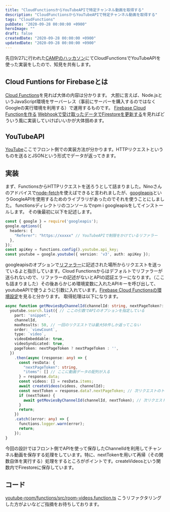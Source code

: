 ```yaml
---
title: "CloudFunctionsからYouTubeAPIで特定チャンネル動画を取得する"
description: "CloudFunctionsからYouTubeAPIで特定チャンネル動画を取得する"
tags: "CloudFunctions"
pubDate: "2020-09-28 00:00:00 +0900"
heroImage: ""
draft: false
createdDate: "2020-09-28 00:00:00 +0900"
updatedDate: "2020-09-28 00:00:00 +0900"
---
```


先日9/27に行われた[CAMPのハッカソン](https://to.camp/lesson?v=vtriUBb2KPcOpCUAtljK)にてCloudFunctionsでYouTubeAPIを使った実装をしたので、知見を共有します。

## Cloud Funtions for Firebaseとは
[Cloud Functions](https://to.camp/lesson?v=AgNXUteAmULRSrOT7WwP)を見れば大体の内容は分かります。
大胆に言えば、Node.jsというJavaScript環境をサーバーレス（事前にサーバーを購入するのではなくGoogleの実行環境を利用する）で運用するものです。
[Firebase Cloud Functionを作る](https://to.camp/lesson?v=3A8yYWWRMOrn62aLJQR1)
[Webhookで受け取ったデータでFirestoreを更新する](https://to.camp/lesson?v=NsxvY9KjS5gaKfDjzVIB)を見ればどういう風に実装していけばいいかが大体掴めます。

## YouTubeAPI
[YouTube](https://to.camp/lesson?v=31A9llLVUeVNqKWMJfR9)ここでフロント側での実装方法が分かります。HTTPリクエストというものを送るとJSONという形式でデータが返ってきます。

## 実装
まず、FunctionsからHTTPリクエストを送ろうとして詰まりました。Ninoさんのアドバイスで[node-fetch](https://www.npmjs.com/package/node-fetch)を使えばできると言われましたが、[googleapis](https://www.npmjs.com/package/googleapis)というGoogleAPIを使用するためのライブラリがあったのでそれを使うことにしました。
functionsディレクトリのコンソールでnpm i googleapisをしてインストールします。
その後最初に以下を記述します。
```ts
const { google } = require('googleapis');
google.options({
  headers: {
    "Referer": "https://xxxxx" // YouTubeAPIで制限をかけているリファラー
  },
});
const apiKey = functions.config().youtube.api_key;
const youtube = google.youtube({ version: 'v3', auth: apiKey });
```
googleapisのオプションで[リファラー](https://developer.mozilla.org/ja/docs/Web/HTTP/Headers/Referer)に記述された場所からリクエストを送っているよと指示しています。Cloud Functionsからはデフォルトでリファラーが送られないので、リファラーの記述がないとAPIの認証エラーになります。（ここも詰まりました）その後あらかじめ環境変数に入れたAPIキーを呼び出して、youtubeAPIで使うように引数に入れています。[Firebase Cloud Functionsの環境設定](https://to.camp/lesson?v=vfJwfKMpHpY0gt4BVCcK#Firebase%20Cloud%20Functions%E3%81%AE%E7%92%B0%E5%A2%83%E8%A8%AD%E5%AE%9A)を見ると分かります。
取得処理は以下になります。
```ts
async function getMoviesByChannelId(channelId: string, nextPageToken?: string) {
  youtube.search.list({ // ここの引数でAPIのオプションを指定している
    part: 'snippet',
    channelId,
    maxResults: 50, // 一回のリクエストでは最大50件しか返ってこない
    order: `viewCount`,
    type: `video`,
    videoEmbeddable: true,
    videoSyndicated: true,
    pageToken: nextPageToken ? nextPageToken : '',
  })
    .then(async (response: any) => {
      const resData: {
        "nextPageToken": string,
        "items": [] // ここに動画データの配列が入る
      } = response.data;
      const videos: [] = resData.items;
      await createVideos(videos, channelId);
      const nextToken = response.data?.nextPageToken; // 次リクエストのトークンがあれば入れる
      if (nextToken) {
        await getMoviesByChannelId(channelId, nextToken); // 次リクエストのトークンがあればもう一度実行する
      }
      return;
    })
    .catch((error: any) => {
      functions.logger.warn(error);
      return;
    });
}
```
今回の設計ではフロント側でAPIを使って保存したChannelIdを利用してチャンネル動画を保存する処理をしています。特に、nextTokenを用いて再帰（その関数自体を実行する）処理をするところがポイントです。createVideosという関数内でFirestoreに保存しています。

## コード
[youtube-room/functions/src/room-videos.function.ts](https://github.com/camp-team/youtube-room/blob/master/functions/src/room-videos.function.ts)
こうリファクタリングした方がよいなどご指摘をお待ちしております。
